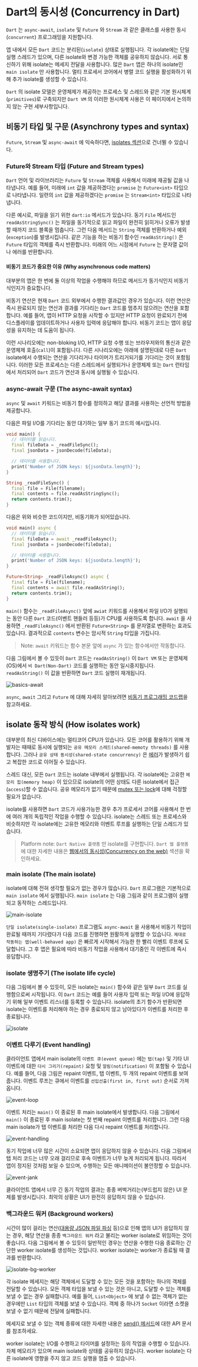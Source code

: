 # Dart의 동시성 (Concurrency in Dart)
`Dart` 는 `async-await`, `isolate` 및 `Future` 와 `Stream` 과 같은 클래스를 사용한 동시(`concurrent`) 프로그래밍을 지원합니다.

앱 내에서 모든 `Dart` 코드는 분리된(`isolate`) 상태로 실행됩니다. 각 isolate에는 단일 실행 스레드가 있으며, 다른 isolate와 변경 가능한 객체를 공유하지 않습니다. 서로 통신하기 위해 isolate는 메세지 전달을 사용합니다. 많은 `Dart` 앱은 하나의 isolate인 `main isolate` 만 사용합니다. 멀티 프로세서 코어에서 병렬 코드 실행을 활성화하기 위해 추가 isolate를 생성할 수 있습니다.

`Dart` 의 isolate 모델은 운영체제가 제공하는 프로세스 및 스레드와 같은 기본 원시체계(`primitives`)로 구축되지만 `Dart VM` 의 이러한 원시체계 사용은 이 페이지에서 논의하지 않는 구현 세부사항입니다.

## 비동기 타입 및 구문 (Asynchrony types and syntax)
`Future`, `Stream` 및 `async-await` 에 익숙하다면, [isolates 섹션](https://dart.dev/language/concurrency#how-isolates-work)으로 건너뛸 수 있습니다.

### Future와 Stream 타입 (Future and Stream types)
`Dart` 언어 및 라이브러리는 `Future` 및 `Stream` 객체를 사용해서 미래에 재공될 값을 나타냅니다. 예를 들어, 미래에 `int` 값을 제공하겠다는 `promise` 는 `Future<int>` 타입으로 나타냅니다. 일련의 `int` 값을 제공하겠다는 `promise` 는 `Stream<int>` 타입으로 나타냅니다.

다른 예시로, 파일을 읽기 위한 `dart:io` 메서드가 있습니다. 동기 `File` 메서드인 `readAsStringSync()` 는 파일을 동기적으로 읽고 파일이 완전히 읽히거나 오류가 발생할 때까지 코드 블록을 멈춥니다. 그런 다음 메서드는 `String` 객체를 반환하거나 예외(`exception`)를 발생시킵니다. 같은 기능을 하는 비동기 함수인 `readAsString()` 은 `Future` 타입의 객체를 즉시 반환합니다. 미래의 어느 시점에서 `Future` 는 문자열 값이나 에러를 반환합니다.

#### 비동기 코드가 중요한 이유 (Why asynchronous code matters)
대부분의 앱은 한 번에 둘 이상의 작업을 수행해야 하므로 메서드가 동기식인지 비동기식인지가 중요합니다.

비동기 연산은 현재 `Dart` 코드 외부에서 수행한 결과값인 경우가 있습니다. 이런 연산은 즉시 완료되지 않는 연산과 결과를 기다리는 `Dart` 코드를 멈추지 않으려는 연산을 포함합니다. 예를 들어, 앱이 HTTP 요청을 시작할 수 있지만 HTTP 요청이 완료되기 전에 디스플레이를 업데이트하거나 사용자 입력에 응답해야 합니다. 비동기 코드는 앱이 응답성을 유지하는 데 도움이 됩니다.

이런 시나리오에는 non-bloking I/O, HTTP 요청 수행 또는 브라우저와의 통신과 같은 운영체제 호출(`call`)이 포함됩니다. 다른 시나리오에는 아래에 설명된대로 다른 `Dart` isolate에서 수행되는 연산을 기다리거나 타이머가 트리거되기를 기다리는 것이 포함됩니다. 이러한 모든 프로세스는 다른 스레드에서 실행되거나 운영체제 또는 `Dart` 런타임에서 처리되어 `Dart` 코드가 연산과 동시에 실행될 수 있습니다.

### async-await 구문 (The async-await syntax)
`async` 및 `await` 키워드는 비동기 함수를 정의하고 해당 결과를 사용하는 선언적 방법을 제공합니다.

다음은 파일 I/O를 기다리는 동안 대기하는 일부 동기 코드의 예시입니다.
```dart
void main() {
  // 데이터를 읽습니다.
  final fileData = _readFileSync();
  final jsonData = jsonDecode(fileData);

  // 데이터를 사용합니다.
  print('Number of JSON keys: ${jsonData.length}');
}

String _readFileSync() {
  final file = File(filename);
  final contents = file.readAsStringSync();
  return contents.trim();
}
```

다음은 위와 비슷한 코드이지만, 비동기화가 되어있습니다.
```dart
void main() async {
  // 데이터를 읽습니다.
  final fileData = await _readFileAsync();
  final jsonData = jsonDecode(fileData);

  // 데이터를 사용합니다.
  print('Number of JSON keys: ${jsonData.length}');
}

Future<String> _readFileAsync() async {
  final file = File(filename);
  final contents = await file.readAsString();
  return contents.trim();
}
```

`main()` 함수는 `_readFileAsync()` 앞에 `awiat` 키워드를 사용해서 파일 I/O가 실행되는 동안 다른 `Dart` 코드(이벤트 핸들러 등등)가 CPU를 사용하도록 합니다. `await` 을 사용하면 `_readFileAsync()` 에서 반환된 `Future<String>` 를 문자열로 변환하는 효과도 있습니다. 결과적으로 `contents` 변수는 암시적 `String` 타입을 가집니다.

> Note: `await` 키워드는 함수 본문 앞에 `async` 가 있는 함수에서만 작동합니다.

다음 그림에서 볼 수 있듯이 `Dart` 코드는 `readAsString()` 이 `Dart VM` 또는 운영체제(OS)에서 `비 Dart(Non-Dart)` 코드를 실행하는 동안 일시중지됩니다. `readAsString()` 이 값을 반환하면 `Dart` 코드 실행이 재개됩니다.

![basics-await](https://dart.dev/language/concurrency/images/basics-await.png)

`async`, `await` 그리고 `Future` 에 대해 자세히 알아보려면 [비동기 프로그래밍 코드랩](https://dart.dev/codelabs/async-await)을 참고하세요.

## isolate 동작 방식 (How isolates work)
대부분의 최신 디바이스에는 멀티코어 CPU가 있습니다. 모든 코어를 활용하기 위해 개발자는 때때로 동시에 실행되는 `공유 메모리 스레드(shared-memoty threads)` 를 사용합니다. 그러나 `공유 상태 동시성(shared-state concurrency)` 은 [에러](https://en.wikipedia.org/wiki/Race_condition#In_software)가 발생하기 쉽고 복잡한 코드로 이어질 수 있습니다.

스레드 대신, 모든 `Dart` 코드는 isolate 내부에서 실행됩니다. 각 isolate에는 고유한 `메모리 힙(memory heap)` 이 있으므로 isolate의 어떤 상태도 다른 isolate에서 접근(`access`)할 수 없습니다. 공유 메모리가 없기 때문에 [mutex 또는 lock](https://en.wikipedia.org/wiki/Lock_(computer_science))에 대해 걱정할 필요가 없습니다.

isolate를 사용하면 `Dart` 코드가 사용가능한 경우 추가 프로세서 코어를 사용해서 한 번에 여러 개의 독립적인 작업을 수행할 수 있습니다. isolate는 스레드 또는 프로세스와 비슷하지만 각 isolate에는 고유한 메모리와 이벤트 루프를 실행하는 단일 스레드가 있습니다.

> Platform note: `Dart Native 플랫폼` 만 isolate를 구현합니다. `Dart 웹 플랫폼` 에 대한 자세한 내용은 [웹에서의 동시성(Concurrency on the web)](https://dart.dev/language/concurrency#concurrency-on-the-web) 섹션을 확인하세요.

### main isolate (The main isolate)
isolate에 대해 전혀 생각할 필요가 없는 경우가 많습니다. `Dart` 프로그램은 기본적으로 `main isolate` 에서 실행됩니다. `main isolate` 는 다음 그림과 같이 프로그램이 실행되고 동작하는 스레드입니다.

![main-isolate](https://dart.dev/language/concurrency/images/basics-main-isolate.png)

`단일 isolate(single-isolate)` 프로그램도 `async-await` 을 사용해서 비동기 작업이 완료될 때까지 기다렸다가 다음 코드를 진행하면 원활하게 실행할 수 있습니다. `제대로 작동하는 앱(well-behaved app)` 은 빠르게 시작해서 가능한 한 빨리 이벤트 루프에 도달합니다. 그 후 앱은 필요에 따라 비동기 작업을 사용해서 대기중인 각 이벤트에 즉시 응답합니다.

### isolate 생명주기 (The isolate life cycle)
다음 그림에서 볼 수 있듯이, 모든 isolate는 `main()` 함수와 같은 일부 `Dart` 코드를 실행함으로써 시작됩니다. 이 `Dart` 코드는 예를 들어 사용자 입력 또는 파일 I/O에 응답하기 위해 일부 이벤트 리스너를 등록할 수 있습니다. isolate의 초기 함수가 반환되면 isolate는 이벤트를 처리해야 하는 경우 종료되지 않고 남아있다가 이벤트를 처리한 후 종료됩니다.

![isolate](https://dart.dev/language/concurrency/images/basics-isolate.png)

### 이벤트 다루기 (Event handling)
클라이언트 앱에서 main isolate의 `이벤트 큐(event queue)` 에는 `탭(tap)` 및 기타 UI 이벤트에 대한 `다시 그리기(repaint)` 요청 및 `알림(notification)` 이 포함될 수 있습니다. 예를 들어, 다음 그림은 repaint 이벤트, 탭 이벤트, 두 개의 repaint 이벤트를 보여줍니다. 이벤트 루프는 큐에서 이벤트를 `선입선출(first in, first out)` 순서로 가져옵니다.

![event-loop](https://dart.dev/language/concurrency/images/event-loop.png)

이벤트 처리는 `main()` 이 종료된 후 main isolate에서 발생합니다. 다음 그림에서 `main()` 이 종료된 후 main isolate는 첫 번째 repaint 이벤트를 처리합니다. 그런 다음 main isolate가 탭 이벤트를 처리한 다음 다시 repaint 이벤트를 처리합니다.

![event-handling](https://dart.dev/language/concurrency/images/event-handling.png)

동기 작업에 너무 많은 시간이 소요되면 앱이 응답하지 않을 수 있습니다. 다음 그림에서 탭 처리 코드는 너무 오래 걸리므로 후속 이벤트가 너무 늦게 처리되게 됩니다. 따라서 앱이 정지된 것처럼 보일 수 있으며, 수행하는 모든 애니메이션이 불안정할 수 있습니다.

![event-jank](https://dart.dev/language/concurrency/images/event-jank.png)

클라이언트 앱에서 너무 긴 동기 작업의 결과는 종종 버벅거리는(부드럽지 않은) UI 문제를 발생시킵니다. 최악의 상황은 UI가 완전히 응답하지 않을 수 있습니다.

### 백그라운드 워커 (Background workers)
시간이 많이 걸리는 연산([대용량 JSON 파일 파싱](https://docs.flutter.dev/cookbook/networking/background-parsing) 등)으로 인해 앱의 UI가 응답하지 않는 경우, 해당 연산을 종종 `백그라운드 워커` 라고 불리는 worker isolate로 위임하는 것이 좋습니다. 다음 그림에서 볼 수 있듯이 일반적인 경우는 연산을 수행한 다음 종료하는 간단한 worker isolate를 생성하는 것입니다. worker isolate는 worker가 종료될 때 결과를 반환합니다.

![isolate-bg-worker](https://dart.dev/language/concurrency/images/isolate-bg-worker.png)

각 isolate 메세지는 해당 객체에서 도달할 수 있는 모든 것을 포함하는 하나의 객체를 전달할 수 있습니다. 모든 객체 타입을 보낼 수 있는 것은 아니고, 도달할 수 있는 객체를 보낼 수 없는 경우 실패합니다. 예를 들어, `List<Object>` 에 보낼 수 없는 객체가 없는 경우에만 `List` 타입의 객체를 보낼 수 있습니다. 객체 중 하나가 `Socket` 이라면 소켓을 보낼 수 없기 때문에 전달에 실패합니다.

메세지로 보낼 수 있는 객체 종류에 대한 자세한 내용은 [send() 메서드](https://api.dart.dev/stable/2.19.6/dart-isolate/SendPort/send.html)에 대한 API 문서를 참조하세요.

worker isolate는 I/O를 수행하고 타이머를 설정하는 등의 작업을 수행할 수 있습니다. 자체 메모리가 있으며 main isolate와 상태를 공유하지 않습니다. worker isolate는 다른 isolate에 영향을 주지 않고 코드 실행을 멈출 수 있습니다.